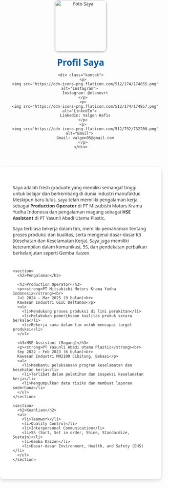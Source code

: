 <!DOCTYPE html>
<html lang="id">
<head>
  <meta charset="UTF-8">
  <meta name="viewport" content="width=device-width, initial-scale=1">
  <title>Profil Saya</title>
  <style>
    body {
      font-family: 'Segoe UI', sans-serif;
      background: url('https://images.unsplash.com/photo-1581091012184-7f3c7c92b09b?auto=format&fit=crop&w=1950&q=80') center/cover no-repeat fixed;
      margin: 0;
      padding: 0;
      color: #333;
    }

    header {
      text-align: center;
      padding: 40px 20px 20px;
      background: rgba(255,255,255,0.95);
      box-shadow: 0 2px 6px rgba(0,0,0,0.1);
    }

    header img {
      width: 160px;
      height: 160px;
      border-radius: 12px;
      object-fit: cover;
      box-shadow: 0 2px 6px rgba(0,0,0,0.3);
      margin-bottom: 15px;
    }

    header h1 {
      margin: 0;
      font-size: 2em;
      color: #005aab;
    }

    .kontak {
      background-color: #005aab;
      color: white;
      padding: 10px;
      border-radius: 8px;
      margin-top: 20px;
      display: inline-block;
      text-align: left;
    }

    .kontak p {
      margin: 8px 0;
    }

    .kontak img {
      width: 20px;
      vertical-align: middle;
      margin-right: 8px;
    }

    main {
      max-width: 900px;
      margin: 30px auto;
      background-color: rgba(255, 255, 255, 0.95);
      padding: 40px;
      border-radius: 12px;
      box-shadow: 0 4px 12px rgba(0,0,0,0.15);
    }

    section {
      margin-bottom: 40px;
    }

    section h2 {
      color: #005aab;
      border-bottom: 2px solid #ddd;
      padding-bottom: 8px;
      margin-bottom: 20px;
    }

    ul {
      padding-left: 20px;
    }

    @media (max-width: 600px) {
      main {
        padding: 20px;
      }

      header img {
        width: 120px;
        height: 120px;
      }

      header h1 {
        font-size: 1.6em;
      }
    }
  </style>
</head>
<body>

  <header>
    <img src="https://drive.google.com/uc?export=view&id=1KopON6QtyrRNGJ-LnWiesb5ysk7Y4tBi" alt="Foto Saya">
    <h1>Profil Saya</h1>

    <div class="kontak">
      <p>
        <img src="https://cdn-icons-png.flaticon.com/512/174/174855.png" alt="Instagram"> 
        Instagram: @elanovrt
      </p>
      <p>
        <img src="https://cdn-icons-png.flaticon.com/512/174/174857.png" alt="LinkedIn"> 
        LinkedIn: Valgen Hafis
      </p>
      <p>
        <img src="https://cdn-icons-png.flaticon.com/512/732/732200.png" alt="Email"> 
        Gmail: valgen05@gmail.com
      </p>
    </div>
  </header>

  <main>
    <section>
      <p>
        Saya adalah fresh graduate yang memiliki semangat tinggi untuk belajar dan berkembang di dunia industri manufaktur. 
        Meskipun baru lulus, saya telah memiliki pengalaman kerja sebagai <strong>Production Operator</strong> di PT Mitsubishi Motors Krama Yudha Indonesia 
        dan pengalaman magang sebagai <strong>HSE Assistant</strong> di PT Yasunli Abadi Utama Plastic.
      </p>
      <p>
        Saya terbiasa bekerja dalam tim, memiliki pemahaman tentang proses produksi dan kualitas, serta mengenal dasar-dasar 
        K3 (Kesehatan dan Keselamatan Kerja). Saya juga memiliki keterampilan dalam komunikasi, 5S, dan pendekatan perbaikan berkelanjutan seperti Gemba Kaizen.
      </p>
    </section>

    <section>
      <h2>Pengalaman</h2>

      <h3>Production Operator</h3>
      <p><strong>PT Mitsubishi Motors Krama Yudha Indonesia</strong><br>
      Jul 2024 – Mar 2025 (9 bulan)<br>
      Kawasan Industri GIIC Deltamas</p>
      <ul>
        <li>Mendukung proses produksi di lini perakitan</li>
        <li>Melakukan pemeriksaan kualitas produk secara berkala</li>
        <li>Bekerja sama dalam tim untuk mencapai target produksi</li>
      </ul>

      <h3>HSE Assistant (Magang)</h3>
      <p><strong>PT Yasunli Abadi Utama Plastic</strong><br>
      Sep 2022 – Feb 2023 (6 bulan)<br>
      Kawasan Industri MM2100 Cibitung, Bekasi</p>
      <ul>
        <li>Membantu pelaksanaan program keselamatan dan kesehatan kerja</li>
        <li>Terlibat dalam pelatihan dan inspeksi keselamatan kerja</li>
        <li>Mengumpulkan data risiko dan membuat laporan sederhana</li>
      </ul>
    </section>

    <section>
      <h2>Keahlian</h2>
      <ul>
        <li>Teamwork</li>
        <li>Quality Control</li>
        <li>Interpersonal Communication</li>
        <li>5S (Sort, Set in order, Shine, Standardize, Sustain)</li>
        <li>Gemba Kaizen</li>
        <li>Dasar-dasar Environment, Health, and Safety (EHS)</li>
      </ul>
    </section>
  </main>

</body>
</html>